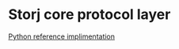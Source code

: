 # Storj core protocol layer

[Python reference implimentation](https://github.com/storj/storjprotocol)




